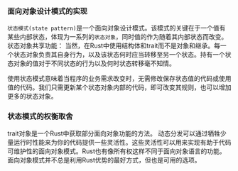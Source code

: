 ### 面向对象设计模式的实现
`状态模式(state pattern)`是一个面向对象设计模式。该模式的关键在于一个值有某些内部状态，体现为一系列的`状态对象`，同时值的作为随着其内部状态而改变。状态对象共享功能： 当然，在Rust中使用结构体和trait而不是对象和继承。每一个状态对象负责其自身行为，以及该状态何时应当转移至另一个状态。持有一个状态对象的值对于不同状态的行为以及何时状态转移毫不知情。

使用状态模式意味着当程序的业务需求改变时，无需修改保存状态值的代码或使用值的代码。我们只需更新某个状态对象内部的代码，即可改变其规则，也可以增加更多的状态对象。

### 状态模式的权衡取舍

trait对象是一个Rust中获取部分面向对象功能的方法。
动态分发可以通过牺牲少量运行时性能来为你的代码提供一些灵活性。这些灵活性可以用来实现有助于代码可维护性的面向对象模式。Rust也有像所有权这样不同于面向对象语言的功能。面向对象模式并不总是利用Rust优势的最好方式，但也是可用的选项。

